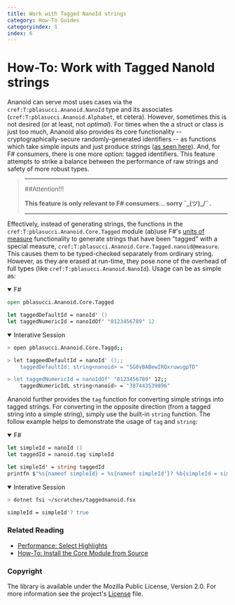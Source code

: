 ```yaml
---
title: Work with Tagged NanoId strings
category: How-To Guides
categoryindex: 1
index: 6
---
```


How-To: Work with Tagged NanoId strings
===

Ananoid can serve most uses cases via the `cref:T:pblasucci.Ananoid.NanoId`
type and its associates (`cref:T:pblasucci.Ananoid.Alphabet`, et cetera).
However, sometimes this is not desired (or at least, not _optimal_). For times
when the a struct or class is just too much, Ananoid also provides its core
functionality -- cryptographically-secure randomly-generated identifiers -- as
functions which take simple inputs and just produce strings ([as seen here][1]).
And, for F# consumers, there is one more option: tagged identifiers. This
feature attempts to strike a balance between the performance of raw strings and
safety of more robust types.

> ---
> ##Attention!!!
>
> __This feature is only relevant to F# consumers... sorry ¯\_(ツ)_/¯ .__
>
> ---

Effectively, instead of generating strings, the functions in the
`cref:T:pblasucci.Ananoid.Core.Tagged` module (ab)use F#'s [units of measure][2]
functionality to generate strings that have been "tagged" with a special
measure, `cref:T:pblasucci.Ananoid.Core.Tagged.nanoid@measure`. This causes
them to be typed-checked separately from ordinary string. However, as they are
erased at run-time, they pose none of the overhead of full types (like
`cref:T:pblasucci.Ananoid.NanoId`). Usage can be as simple as:

<div class="lang-bar">
<details open class="lang-block">
<summary>F#</summary>

```fsharp
open pblasucci.Ananoid.Core.Tagged

let taggedDefaultId = nanoId' ()
let taggedNumericId = nanoIdOf' "0123456789" 12
```
</details>

<details open class="lang-block console">
<summary>Interative Session</summary>

```sh
> open pblasucci.Ananoid.Core.Taggd;;

> let taggeedDefaultId = nanoId' ();;
    taggedDefaultId: string<nanoid> = "SG0vBABewIRQxruwugpTD"

> let taggedNumericId = nanoIdOf' "0123456789" 12;;
    taggedNumericIdL string<nanoid> = "387443539896"
```
</div>

Ananoid further provides the `tag` function for converting simple strings into
tagged strings. For converting in the opposite direction (from a tagged string
into a simple string), simply use the built-in `string` function. The follow
example helps to demonstrate the usage of `tag` and `string`:

<div class="lang-bar">
<details open class="lang-block">
<summary>F#</summary>

```fsharp
let simpleId = nanoId ()
let taggedId = nanoid.tag simpleId

let simpleId' = string taggedId
printfn $"%s{nameof simpleId} = %s{nameof simpleId'}? %b{simpleId = simpleId'}"
```
</details>

<details open class="lang-block console">
<summary>Interative Session</summary>

```sh
> dotnet fsi ~/scratches/taggednanoid.fsx

simpleId = simpleId'? true
```
</details>
</div>

### Related Reading

+ [Performance: Select Highlights][3]
+ [How-To: Install the Core Module from Source][4]

### Copyright
The library is available under the Mozilla Public License, Version 2.0.
For more information see the project's [License][0] file.


[0]: https://github.com/pblasucci/ananoid/blob/main/LICENSE.txt
[1]: /guides/nanoidstring.html
[2]: https://learn.microsoft.com/en-us/dotnet/fsharp/language-reference/units-of-measure
[3]: /explanations/highlights.html
[4]: /guides/installcore.html
